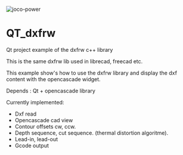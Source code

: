 ![joco-power](https://user-images.githubusercontent.com/44880102/125855980-06be7e1d-4694-434a-9fe6-2458c3e0da6e.jpg)

# QT_dxfrw
Qt project example of the dxfrw c++ library

This is the same dxfrw lib used in librecad, freecad etc.

This example show's how to use the dxfrw library and display the dxf content with the opencascade widget.

Depends : Qt + opencascade library

Currently implemented:

- Dxf read
- Opencascade cad view
- Contour offsets cw, ccw.
- Depth sequence, cut sequence. (thermal distortion algoritme).
- Lead-in, lead-out
- Gcode output


